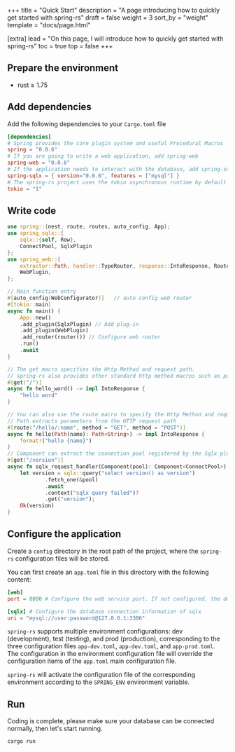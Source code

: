 +++
title = "Quick Start"
description = "A page introducing how to quickly get started with spring-rs"
draft = false
weight = 3
sort_by = "weight"
template = "docs/page.html"

[extra]
lead = "On this page, I will introduce how to quickly get started with spring-rs"
toc = true
top = false
+++

## Prepare the environment

* rust ≥ 1.75

## Add dependencies

Add the following dependencies to your `Cargo.toml` file

```toml
[dependencies]
# Spring provides the core plugin system and useful Procedural Macros
spring = "0.0.6"
# If you are going to write a web application, add spring-web
spring-web = "0.0.6"
# If the application needs to interact with the database, add spring-sqlx
spring-sqlx = { version="0.0.6", features = ["mysql"] }
# The spring-rs project uses the tokio asynchronous runtime by default
tokio = "1"
```

## Write code

```rust
use spring::{nest, route, routes, auto_config, App};
use spring_sqlx::{
    sqlx::{self, Row},
    ConnectPool, SqlxPlugin
};
use spring_web::{
    extractor::Path, handler::TypeRouter, response::IntoResponse, Router, WebConfigurator,
    WebPlugin,
};

// Main function entry
#[auto_config(WebConfigurator)]   // auto config web router
#[tokio::main]
async fn main() {
    App::new()
    .add_plugin(SqlxPlugin) // Add plug-in
    .add_plugin(WebPlugin)
    .add_router(router()) // Configure web router
    .run()
    .await
}

// The get macro specifies the Http Method and request path. 
// spring-rs also provides other standard http method macros such as post, delete, patch, etc.
#[get("/")]
async fn hello_word() -> impl IntoResponse {
    "hello word"
}

// You can also use the route macro to specify the Http Method and request path. 
// Path extracts parameters from the HTTP request path
#[route("/hello/:name", method = "GET", method = "POST")]
async fn hello(Path(name): Path<String>) -> impl IntoResponse {
    format!("hello {name}")
}
// Component can extract the connection pool registered by the Sqlx plug-in in AppState
#[get("/version")]
async fn sqlx_request_handler(Component(pool): Component<ConnectPool>) -> Result<String> {
    let version = sqlx::query("select version() as version")
            .fetch_one(&pool)
            .await
            .context("sqlx query failed")?
            .get("version");
    Ok(version)
}
```

## Configure the application

Create a `config` directory in the root path of the project, where the `spring-rs` configuration files will be stored.

You can first create an `app.toml` file in this directory with the following content:

```toml
[web]
port = 8000 # Configure the web service port. If not configured, the default port is 8080

[sqlx] # Configure the database connection information of sqlx
uri = "mysql://user:password@127.0.0.1:3306"
```

`spring-rs` supports multiple environment configurations: dev (development), test (testing), and prod (production), corresponding to the three configuration files `app-dev.toml`, `app-dev.toml`, and `app-prod.toml`. The configuration in the environment configuration file will override the configuration items of the `app.toml` main configuration file.

`spring-rs` will activate the configuration file of the corresponding environment according to the `SPRING_ENV` environment variable.

## Run

Coding is complete, please make sure your database can be connected normally, then let's start running.

```sh
cargo run
```